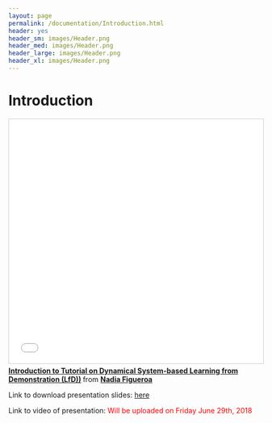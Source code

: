 ```yaml
---
layout: page
permalink: /documentation/Introduction.html
header: yes
header_sm: images/Header.png
header_med: images/Header.png
header_large: images/Header.png
header_xl: images/Header.png
--- 
```

<h1>Introduction</h1>

<iframe src="//www.slideshare.net/slideshow/embed_code/key/NXb8SfcMqJhTgC" width="595" height="485" frameborder="0" marginwidth="0" marginheight="0" scrolling="no" style="border:1px solid #CCC; border-width:1px; margin-bottom:5px; max-width: 100%;" allowfullscreen> </iframe> <div style="margin-bottom:5px"> <strong> <a href="//www.slideshare.net/nadiabarbara9/introduction-to-tutorial-on-dynamical-systembased-learning-from-demonstration-lfd-103565611" title="Introduction to Tutorial on Dynamical System-based Learning from Demonstration (LfD))" target="_blank">Introduction to Tutorial on Dynamical System-based Learning from Demonstration (LfD))</a> </strong> from <strong><a href="https://www.slideshare.net/nadiabarbara9" target="_blank">Nadia Figueroa</a></strong> </div>

<p> Link to download presentation slides:  <a href="http://lasa.epfl.ch/files/Presentations/Introduction_updated.pptm">here</a> </p>

<p> Link to video of presentation: <font color="red"> Will be uploaded on Friday June 29th, 2018 </font> </p>
